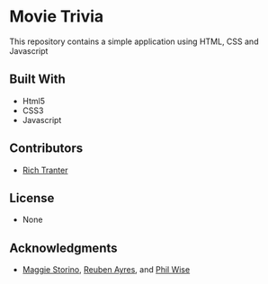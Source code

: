 # Movie Trivia

This repository contains a simple application using HTML, CSS and Javascript

## Built With

* Html5
* CSS3
* Javascript

## Contributors

* [Rich Tranter](https://github.com/Richt2566/)

## License

* None

## Acknowledgments

* [Maggie Storino](https://www.linkedin.com/in/maggiestorino/), [Reuben Ayres](https://www.linkedin.com/in/reuben-ayres/), and [Phil Wise](https://www.linkedin.com/in/philipwise/)
